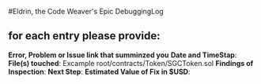 #Eldrin, the Code Weaver's Epic DebuggingLog

## for each entry please provide:


**Error, Problem or Issue link that summinzed you**
**Date and TimeStap**:
**File(s) touched**: Excample root/contracts/Token/SGCToken.sol
**Findings of Inspection**:
**Next Step**:
**Estimated Value of Fix in $USD**:

